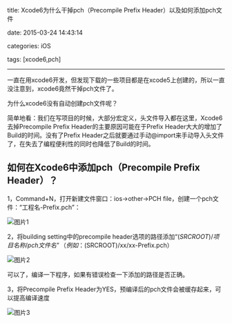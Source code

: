 title: Xcode6为什么干掉pch（Precompile Prefix Header）以及如何添加pch文件

date: 2015-03-24 14:43:14

categories: iOS

tags: [xcode6,pch]

------

一直在用xcode6开发，但发现下载的一些项目都是在xcode5上创建的，所以一直没注意到，xcode6竟然干掉pch文件了。

为什么xcode6没有自动创建pch文件呢？

简单地看：我们在写项目的时候，大部分宏定义，头文件导入都在这里，Xcode6去掉Precompile Prefix Header的主要原因可能在于Prefix Header大大的增加了Build的时间。没有了Prefix Header之后就要通过手动@import来手动导入头文件了，在失去了编程便利性的同时也降低了Build的时间。

## 如何在Xcode6中添加pch（Precompile Prefix Header）？

1，Command+N，打开新建文件窗口：ios->other->PCH file，创建一个pch文件：“工程名-Prefix.pch”：

![图片1](http://bullettrain1433.qiniudn.com/QQ20150324-1.png)

2，将building setting中的precompile header选项的路径添加“$(SRCROOT)/项目名称/pch文件名”（例如：$(SRCROOT)/xx/xx-Prefix.pch）

![图片2](http://bullettrain1433.qiniudn.com/QQ20150324-2.png)

可以了，编译一下程序，如果有错误检查一下添加的路径是否正确。

3，将Precompile Prefix Header为YES，预编译后的pch文件会被缓存起来，可以提高编译速度

![图片3](http://bullettrain1433.qiniudn.com/QQ20150324-3.png)